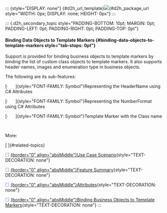 ::: {style="DISPLAY: none"}
[](ms-xhelp:///?Id=d2h_url_template){#d2h_url_template}![](!package_url!){#d2h_package_url style="WIDTH: 0px; DISPLAY: none; HEIGHT: 0px"}
:::

::: {.d2h_secondary_topic style="PADDING-BOTTOM: 10pt; MARGIN: 0pt; PADDING-LEFT: 0pt; PADDING-RIGHT: 0pt; PADDING-TOP: 0pt"}
#### Binding Data Objects to Template Markers {#binding-data-objects-to-template-markers style="tab-stops: 0pt"}

Support is provided for binding business objects to template markers by binding the list of custom class objects to template markers. It also supports header names, images and enumeration type in business objects.

The following are its sub-features:

[·      ]{style="FONT-FAMILY: Symbol"}Representing the HeaderName using C# Attributes

[·      ]{style="FONT-FAMILY: Symbol"}Representing the NumberFormat using C# Attributes

[·      ]{style="FONT-FAMILY: Symbol"}Template Marker with the Class name

 

More:

[ ]{#related-topics}

[![](button.gif){border="0" align="absMiddle"}Use Case Scenario](ms-xhelp:///?Id=63127397-0bde-4aac-a912-c58170b0ee02){style="TEXT-DECORATION: none"}

[![](button.gif){border="0" align="absMiddle"}Feature Summary](ms-xhelp:///?Id=efab4c3f-173b-4b63-82cf-188ba2625dd5){style="TEXT-DECORATION: none"}

[![](button.gif){border="0" align="absMiddle"}Attributes](ms-xhelp:///?Id=d0139055-4f65-4997-974a-20254bf1ac9c){style="TEXT-DECORATION: none"}

[![](button.gif){border="0" align="absMiddle"}Binding Business Objects to Template Markers](ms-xhelp:///?Id=43ff52bd-a9fd-4277-b0d3-eef28fa5df9e){style="TEXT-DECORATION: none"}
:::
